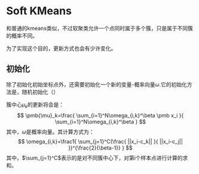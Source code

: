 # Soft KMeans

和普通的kmeans类似，不过软聚类允许一个点同时属于多个簇，只是属于不同簇的概率不同。

为了实现这个目的，更新方式也会有少许变化。

## 初始化

除了初始化初始坐标点外，还需要初始化一个新的变量-概率向量$\omega$.它的初始化方法是，随机初始化（）



簇中心$\mu_k$的更新将会是：
$$
\pmb{\mu}_k=\frac{
	\sum_{i=1}^N\omega_{i,k}^\beta \pmb x_i
}{
	\sum_{i=1}^N\omega_{i,k}^\beta
}
$$
其中，$\omega$是概率向量。其计算方式为：
$$
\omega_{i,k}=\frac1{
	\sum_{j=1}^C(\frac{
		||x_i-c_k||
	}{
		||x_i-c_j||
	})^{\frac{2}{\beta-1}}
}
$$
其中，$\sum_{j=1}^C$表示的是对不同簇中心下，对第i个样本点进行计算的求和。

